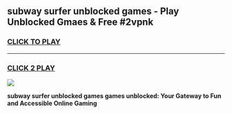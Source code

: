 
## subway surfer unblocked games - Play Unblocked Gmaes & Free #2vpnk
<h3>
<a href="https://news.freeplayer.one?title=subway_surfer_unblocked_games&ref=03M">CLICK TO PLAY</a></h3>
<hr>

<h3>
<a href="https://news.freeplayer.one?title=subway_surfer_unblocked_games&ref=03M">CLICK 2 PLAY</a>
  
</h3>

<a href="https://news.freeplayer.one?title=subway_surfer_unblocked_games&ref=03M"><img src="https://clearcache.store/games.png"></a>


**subway surfer unblocked games games unblocked: Your Gateway to Fun and Accessible Online Gaming**
